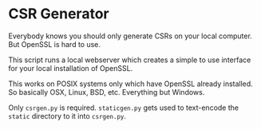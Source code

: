 # CSR Generator

Everybody knows you should only generate CSRs on your local computer. But OpenSSL is hard to use.

This script runs a local webserver which creates a simple to use interface for your local installation of OpenSSL.

This works on POSIX systems only which have OpenSSL already installed. So basically OSX, Linux, BSD, etc. Everything but Windows.

Only `csrgen.py` is required. `staticgen.py` gets used to text-encode the `static` directory
to it into `csrgen.py`.